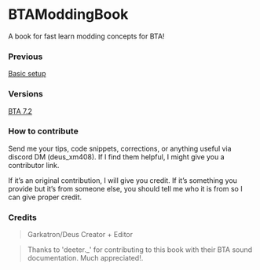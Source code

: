 # BTAModdingBook
A book for fast learn modding concepts for BTA!

### Previous

[Basic setup](quickstart.md)

### Versions

[BTA 7.2](7.2/index.md)

### How to contribute

Send me your tips, code snippets, corrections, or anything useful via discord DM (deus_xm408). If I find them helpful, I might give you a contributor link.

If it’s an original contribution, I will give you credit. If it’s something you provide but it’s from someone else, you should tell me who it is from so I can give proper credit.

### Credits
> Garkatron/Deus Creator + Editor

> Thanks to 'deeter._' for contributing to this book with their BTA sound documentation. Much appreciated!. [](./7.2/miscellaneous/sounds.md)
